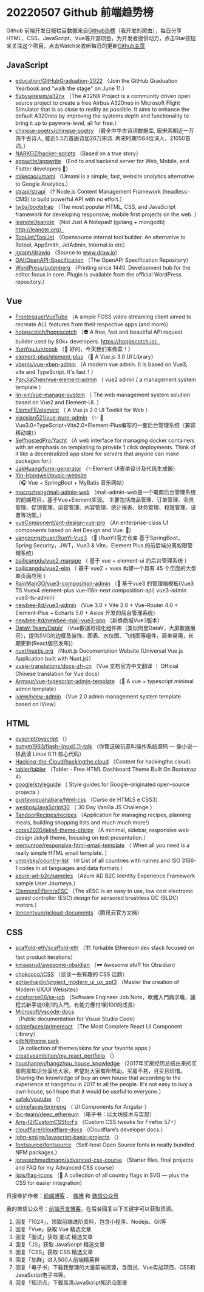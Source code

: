 # 20220507 Github 前端趋势榜

Github 前端开发日报栏目数据来自[Github热榜](http://news.caibaojian.com.cn/)（我开发的爬虫），每日分享HTML、CSS、JavaScript、Vue等开源项目，为开发者提供动力，点击Star按钮来关注这个项目，点击Watch来收听每日的更新[Github主页](https://github.com/kujian/githubTrending)
## JavaScript

* [education/GitHubGraduation-2022](https://github.com/education/GitHubGraduation-2022) （Join the GitHub Graduation Yearbook and "walk the stage" on June 11.）
* [flybywiresim/a32nx](https://github.com/flybywiresim/a32nx) （The A32NX Project is a community driven open source project to create a free Airbus A320neo in Microsoft Flight Simulator that is as close to reality as possible. It aims to enhance the default A320neo by improving the systems depth and functionality to bring it up to payware-level, all for free.）
* [chinese-poetry/chinese-poetry](https://github.com/chinese-poetry/chinese-poetry) （最全中华古诗词数据库, 唐宋两朝近一万四千古诗人, 接近5.5万首唐诗加26万宋诗. 两宋时期1564位词人，21050首词。）
* [NARKOZ/hacker-scripts](https://github.com/NARKOZ/hacker-scripts) （Based on a true story）
* [appwrite/appwrite](https://github.com/appwrite/appwrite) （End to end backend server for Web, Mobile, and Flutter developers &#x1f680;）
* [mikecao/umami](https://github.com/mikecao/umami) （Umami is a simple, fast, website analytics alternative to Google Analytics.）
* [strapi/strapi](https://github.com/strapi/strapi) （? Node.js Content Management Framework (headless-CMS) to build powerful API with no effort.）
* [twbs/bootstrap](https://github.com/twbs/bootstrap) （The most popular HTML, CSS, and JavaScript framework for developing responsive, mobile first projects on the web.
      ）
* [leanote/leanote](https://github.com/leanote/leanote) （Not Just A Notepad! (golang + mongodb) http://leanote.org）
* [ToolJet/ToolJet](https://github.com/ToolJet/ToolJet) （Opensource internal tool builder. An alternative to Retool, AppSmith, JetAdmin, Internal.io etc）
* [jgraph/drawio](https://github.com/jgraph/drawio) （Source to <a href="http://www.draw.io" rel="nofollow">www.draw.io</a>）
* [OAI/OpenAPI-Specification](https://github.com/OAI/OpenAPI-Specification) （The OpenAPI Specification Repository）
* [WordPress/gutenberg](https://github.com/WordPress/gutenberg) （Printing since 1440. Development hub for the editor focus in core. Plugin is available from the official WordPress repository.）

## Vue

* [Frontesque/VueTube](https://github.com/Frontesque/VueTube) （A simple FOSS video streaming client aimed to recreate ALL features from their respective apps (and more)）
* [hoppscotch/hoppscotch](https://github.com/hoppscotch/hoppscotch) （&#x1f47d; A free, fast and beautiful API request builder used by 80k+ developers. https://hoppscotch.io）
* [YunYouJun/cook](https://github.com/YunYouJun/cook) （&#x1f372; 好的，今天我们来做菜！）
* [element-plus/element-plus](https://github.com/element-plus/element-plus) （&#x1f389; A Vue.js 3.0 UI Library）
* [vbenjs/vue-vben-admin](https://github.com/vbenjs/vue-vben-admin) （A modern vue admin. It is based on Vue3, vite and TypeScript. It's fast！）
* [PanJiaChen/vue-element-admin](https://github.com/PanJiaChen/vue-element-admin) （
        vue2 admin / a management system template
      ）
* [lin-xin/vue-manage-system](https://github.com/lin-xin/vue-manage-system) （
        The web management system solution based on Vue2 and Element-UI.
      ）
* [ElemeFE/element](https://github.com/ElemeFE/element) （
        A Vue.js 2.0 UI Toolkit for Web
      ）
* [xiaoxian521/vue-pure-admin](https://github.com/xiaoxian521/vue-pure-admin) （&#x2728; &#x1f680;Vue3.0+TypeScript+Vite2.0+Element-Plus编写的一套后台管理系统（兼容移动端））
* [SelfhostedPro/Yacht](https://github.com/SelfhostedPro/Yacht) （A web interface for managing docker containers with an emphasis on templating to provide 1 click deployments. Think of it like a decentralized app store for servers that anyone can make packages for.）
* [JakHuang/form-generator](https://github.com/JakHuang/form-generator) （&#x2728;Element UI表单设计及代码生成器）
* [Yin-Hongwei/music-website](https://github.com/Yin-Hongwei/music-website) （&#x1f3a7; Vue + SpringBoot + MyBatis 音乐网站）
* [macrozheng/mall-admin-web](https://github.com/macrozheng/mall-admin-web) （mall-admin-web是一个电商后台管理系统的前端项目，基于Vue+Element实现。 主要包括商品管理、订单管理、会员管理、促销管理、运营管理、内容管理、统计报表、财务管理、权限管理、设置等功能。）
* [vueComponent/ant-design-vue-pro](https://github.com/vueComponent/ant-design-vue-pro) （An enterprise-class UI components based on Ant Design and Vue. &#x1f41c;）
* [yangzongzhuan/RuoYi-Vue3](https://github.com/yangzongzhuan/RuoYi-Vue3) （&#x1f389; (RuoYi)官方仓库 基于SpringBoot，Spring Security，JWT，Vue3 &amp; Vite、Element Plus 的前后端分离权限管理系统）
* [bailicangdu/vue2-manage](https://github.com/bailicangdu/vue2-manage) （
        基于 vue + element-ui 的后台管理系统
      ）
* [bailicangdu/vue2-elm](https://github.com/bailicangdu/vue2-elm) （
        基于 vue2 + vuex 构建一个具有 45 个页面的大型单页面应用
      ）
* [RainManGO/vue3-composition-admin](https://github.com/RainManGO/vue3-composition-admin) （&#x1f389; 基于vue3 的管理端模板(Vue3 TS Vuex4 element-plus vue-i18n-next composition-api) vue3-admin vue3-ts-admin）
* [newbee-ltd/vue3-admin](https://github.com/newbee-ltd/vue3-admin) （Vue 3.0 + Vite 2.0 + Vue-Router 4.0 + Element-Plus + Echarts 5.0 + Axios 开发的后台管理系统）
* [newbee-ltd/newbee-mall-vue3-app](https://github.com/newbee-ltd/newbee-mall-vue3-app) （新蜂商城Vue3版本）
* [DataV-Team/DataV](https://github.com/DataV-Team/DataV) （Vue数据可视化组件库（类似阿里DataV，大屏数据展示），提供SVG的边框及装饰、图表、水位图、飞线图等组件，简单易用，长期更新(React版已发布)）
* [nuxt/nuxtjs.org](https://github.com/nuxt/nuxtjs.org) （Nuxt.js Documentation Website (Universal Vue.js Application built with Nuxt.js)）
* [vuejs-translations/docs-zh-cn](https://github.com/vuejs-translations/docs-zh-cn) （Vue 文档官方中文翻译 ｜ Official Chinese translation for Vue docs）
* [Armour/vue-typescript-admin-template](https://github.com/Armour/vue-typescript-admin-template) （&#x1f596; A vue + typescript minimal admin template）
* [iview/iview-admin](https://github.com/iview/iview-admin) （Vue 2.0 admin management system template based on iView）

## HTML

* [pyscript/pyscript](https://github.com/pyscript/pyscript) （）
* [sunym1993/flash-linux0.11-talk](https://github.com/sunym1993/flash-linux0.11-talk) （你管这破玩意叫操作系统源码 — 像小说一样品读 Linux 0.11 核心代码）
* [Hacking-the-Cloud/hackingthe.cloud](https://github.com/Hacking-the-Cloud/hackingthe.cloud) （Content for hackingthe.cloud）
* [tabler/tabler](https://github.com/tabler/tabler) （Tabler - Free HTML Dashboard Theme Built On Bootstrap 4）
* [google/styleguide](https://github.com/google/styleguide) （
        Style guides for Google-originated open-source projects
      ）
* [gustavoguanabara/html-css](https://github.com/gustavoguanabara/html-css) （Curso de HTML5 e CSS3）
* [wesbos/JavaScript30](https://github.com/wesbos/JavaScript30) （
        30 Day Vanilla JS Challenge
      ）
* [TandoorRecipes/recipes](https://github.com/TandoorRecipes/recipes) （Application for managing recipes, planning meals, building shopping lists and much much more!）
* [cotes2020/jekyll-theme-chirpy](https://github.com/cotes2020/jekyll-theme-chirpy) （A minimal, sidebar, responsive web design Jekyll theme, focusing on text presentation.）
* [leemunroe/responsive-html-email-template](https://github.com/leemunroe/responsive-html-email-template) （
        When all you need is a really simple HTML email template.
      ）
* [umpirsky/country-list](https://github.com/umpirsky/country-list) （&#x1f310; List of all countries with names and ISO 3166-1 codes in all languages and data formats.）
* [azure-ad-b2c/samples](https://github.com/azure-ad-b2c/samples) （Azure AD B2C Identity Experience Framework sample User Journeys.）
* [ClemensElflein/xESC](https://github.com/ClemensElflein/xESC) （The xESC is an easy to use, low cost electronic speed controller (ESC) design for sensored brushless DC (BLDC) motors.）
* [tencentyun/qcloud-documents](https://github.com/tencentyun/qcloud-documents) （腾讯云官方文档）

## CSS

* [scaffold-eth/scaffold-eth](https://github.com/scaffold-eth/scaffold-eth) （&#x1f3d7; forkable Ethereum dev stack focused on fast product iterations）
* [kmaasrud/awesome-obsidian](https://github.com/kmaasrud/awesome-obsidian) （&#x1f576;&#xfe0f; Awesome stuff for Obsidian）
* [chokcoco/iCSS](https://github.com/chokcoco/iCSS) （谈谈一些有趣的 CSS 话题）
* [adrianhajdin/project_modern_ui_ux_gpt3](https://github.com/adrianhajdin/project_modern_ui_ux_gpt3) （Master the creation of Modern UX/UI Websites）
* [nicehorse06/se-job](https://github.com/nicehorse06/se-job) （Software Engineer Job Note，軟體入門與求職，讓程式新手從0到1的入門，有能力應付1到100的成長）
* [Microsoft/vscode-docs](https://github.com/Microsoft/vscode-docs) （Public documentation for Visual Studio Code）
* [primefaces/primereact](https://github.com/primefaces/primereact) （The Most Complete React UI Component Library）
* [gilbN/theme.park](https://github.com/gilbN/theme.park) （A collection of themes/skins for your favorite apps.）
* [creativeambition/my_react_portfolio](https://github.com/creativeambition/my_react_portfolio) （）
* [houshanren/hangzhou_house_knowledge](https://github.com/houshanren/hangzhou_house_knowledge) （2017年买房经历总结出来的买房购房知识分享给大家，希望对大家有所帮助。买房不易，且买且珍惜。Sharing the knowledge of buy an own house that according to the experience at hangzhou in 2017 to all the people. It's not easy to buy a own house, so I hope that it would be useful to everyone.）
* [safak/youtube](https://github.com/safak/youtube) （）
* [primefaces/primeng](https://github.com/primefaces/primeng) （
        UI Components for Angular
      ）
* [lbc-team/deep_ethereum](https://github.com/lbc-team/deep_ethereum) （电子书：以太坊技术与实现）
* [Aris-t2/CustomCSSforFx](https://github.com/Aris-t2/CustomCSSforFx) （Custom CSS tweaks for Firefox 57+）
* [cloudflare/cloudflare-docs](https://github.com/cloudflare/cloudflare-docs) （Cloudflare’s developer docs.）
* [john-smilga/javascript-basic-projects](https://github.com/john-smilga/javascript-basic-projects) （）
* [fontsource/fontsource](https://github.com/fontsource/fontsource) （Self-host Open Source fonts in neatly bundled NPM packages.）
* [jonasschmedtmann/advanced-css-course](https://github.com/jonasschmedtmann/advanced-css-course) （Starter files, final projects and FAQ for my Advanced CSS course）
* [lipis/flag-icons](https://github.com/lipis/flag-icons) （&#x1f38f; A collection of all country flags in SVG — plus the CSS for easier integration）


日报维护作者：[前端博客](http://caibaojian.com.cn/) 、 [微博](http://weibo.com/kujian) 和 [微信公众号](https://open.weixin.qq.com/qr/code?username=caibaojian_com)

我的微信公众号：[前端开发博客](https://open.weixin.qq.com/qr/code?username=caibaojian_com)，在后台回复以下关键字可以获取资源。

1. 回复「1024」，领取前端进阶资料，包含小程序、Nodejs、Git等
2. 回复「Vue」获取 Vue 精选文章
3. 回复「面试」获取 面试 精选文章
4. 回复「JS」获取 JavaScript 精选文章
5. 回复「CSS」获取 CSS 精选文章
6. 回复「加群」进入500人前端精英群
7. 回复「电子书」下载我整理的大量前端资源，含面试、Vue实战项目、CSS和JavaScript电子书等。
8. 回复「知识点」下载高清JavaScript知识点图谱